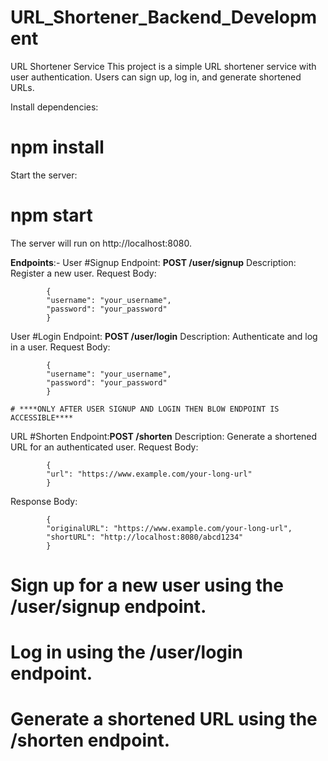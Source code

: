 # URL_Shortener_Backend_Development

URL Shortener Service
This project is a simple URL shortener service with user authentication. Users can sign up, log in, and generate shortened URLs.


Install dependencies:
# npm install

Start the server:
# npm start
The server will run on http://localhost:8080.

**Endpoints**:-
User #Signup
Endpoint: **POST /user/signup**
Description: Register a new user.
Request Body:
          
            {
            "username": "your_username",
            "password": "your_password"
            }
           
User #Login
Endpoint: **POST /user/login**
Description: Authenticate and log in a user.
Request Body:

            {
            "username": "your_username",
            "password": "your_password"
            }

    # ****ONLY AFTER USER SIGNUP AND LOGIN THEN BLOW ENDPOINT IS ACCESSIBLE****
URL #Shorten
Endpoint:**POST /shorten**
Description: Generate a shortened URL for an authenticated user.
Request Body:

            {
            "url": "https://www.example.com/your-long-url"
            }
Response Body:

            {
            "originalURL": "https://www.example.com/your-long-url",
            "shortURL": "http://localhost:8080/abcd1234"
            }

# Sign up for a new user using the /user/signup endpoint.
# Log in using the /user/login endpoint.
# Generate a shortened URL using the /shorten endpoint.
